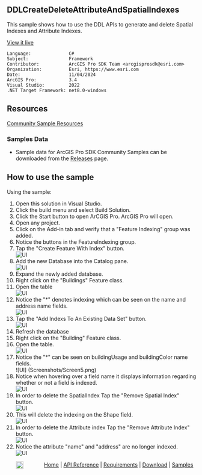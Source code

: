 ## DDLCreateDeleteAttributeAndSpatialIndexes

<!-- TODO: Write a brief abstract explaining this sample -->
This sample shows how to use the DDL APIs to generate and delete Spatial Indexes and Attribute Indexes.   
  


<a href="https://pro.arcgis.com/en/pro-app/sdk/" target="_blank">View it live</a>

<!-- TODO: Fill this section below with metadata about this sample-->
```
Language:              C#
Subject:               Framework
Contributor:           ArcGIS Pro SDK Team <arcgisprosdk@esri.com>
Organization:          Esri, https://www.esri.com
Date:                  11/04/2024
ArcGIS Pro:            3.4
Visual Studio:         2022
.NET Target Framework: net8.0-windows
```

## Resources

[Community Sample Resources](https://github.com/Esri/arcgis-pro-sdk-community-samples#resources)

### Samples Data

* Sample data for ArcGIS Pro SDK Community Samples can be downloaded from the [Releases](https://github.com/Esri/arcgis-pro-sdk-community-samples/releases) page.  

## How to use the sample
<!-- TODO: Explain how this sample can be used. To use images in this section, create the image file in your sample project's screenshots folder. Use relative url to link to this image using this syntax: ![My sample Image](FacePage/SampleImage.png) -->
Using the sample:  
  
1. Open this solution in Visual Studio.
2. Click the build menu and select Build Solution.    
3. Click the Start button to open ArCGIS Pro. ArcGIS Pro will open.      
4. Open any project.  
5. Click on the Add-in tab and verify that a "Feature Indexing" group was added.  
6. Notice the buttons in the FeatureIndexing group.  
7. Tap the "Create Feature With Index" button.  
![UI](Screenshots/Screen0.png)  
8. Add the new Database into the Catalog pane.  
![UI](Screenshots/Screen1.png)    
9. Expand the newly added database.  
10. Right click on the "Buildings" Feature class.  
11. Open the table  
![UI](Screenshots/Screen2.png)    
12. Notice the "*" denotes indexing which can be seen on the name and address name fields.  
![UI](Screenshots/Screen3.png)  
13. Tap the "Add Indexs To An Existing Data Set" button.  
![UI](Screenshots/Screen4.png)    
14. Refresh the database  
15. Right click on the "Building" Feature class.  
16. Open the table.  
![UI](Screenshots/Screen2.png)   
17. Notice the "*" can be seen on buildingUsage and buildingColor name fields.  
![UI] (Screenshots/Screen5.png)    
18. Notice when hovering over a field name it displays information regarding whether or not a field is indexed.  
![UI](Screenshots/Screen6.png)  
19. In order to delete the SpatialIndex Tap the "Remove Spatial Index" button.  
![UI](Screenshots/Screen8.png)  
20. This will delete the indexing on the Shape field.  
![UI](Screenshots/Screen7.png)  
21. In order to delete the Attribute index Tap the "Remove Attribute Index" button.  
![UI](Screenshots/Screen9.png)  
22. Notice the attribute "name" and "address" are no longer indexed.  
![UI](Screenshots/Screen10.png)  
  

<!-- End -->

&nbsp;&nbsp;&nbsp;&nbsp;&nbsp;&nbsp;<img src="https://esri.github.io/arcgis-pro-sdk/images/ArcGISPro.png"  alt="ArcGIS Pro SDK for Microsoft .NET Framework" height = "20" width = "20" align="top"  >
&nbsp;&nbsp;&nbsp;&nbsp;&nbsp;&nbsp;&nbsp;&nbsp;&nbsp;&nbsp;&nbsp;&nbsp;
[Home](https://github.com/Esri/arcgis-pro-sdk/wiki) | <a href="https://pro.arcgis.com/en/pro-app/latest/sdk/api-reference" target="_blank">API Reference</a> | [Requirements](https://github.com/Esri/arcgis-pro-sdk/wiki#requirements) | [Download](https://github.com/Esri/arcgis-pro-sdk/wiki#installing-arcgis-pro-sdk-for-net) | <a href="https://github.com/esri/arcgis-pro-sdk-community-samples" target="_blank">Samples</a>
